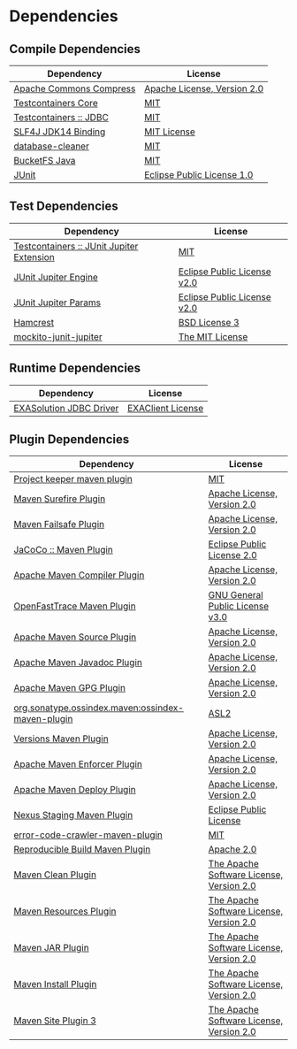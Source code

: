 <!-- @formatter:off -->
# Dependencies

## Compile Dependencies

| Dependency                   | License                          |
| ---------------------------- | -------------------------------- |
| [Apache Commons Compress][0] | [Apache License, Version 2.0][1] |
| [Testcontainers Core][2]     | [MIT][3]                         |
| [Testcontainers :: JDBC][2]  | [MIT][3]                         |
| [SLF4J JDK14 Binding][6]     | [MIT License][7]                 |
| [database-cleaner][8]        | [MIT][9]                         |
| [BucketFS Java][10]          | [MIT][9]                         |
| [JUnit][12]                  | [Eclipse Public License 1.0][13] |

## Test Dependencies

| Dependency                                     | License                           |
| ---------------------------------------------- | --------------------------------- |
| [Testcontainers :: JUnit Jupiter Extension][2] | [MIT][3]                          |
| [JUnit Jupiter Engine][16]                     | [Eclipse Public License v2.0][17] |
| [JUnit Jupiter Params][16]                     | [Eclipse Public License v2.0][17] |
| [Hamcrest][20]                                 | [BSD License 3][21]               |
| [mockito-junit-jupiter][22]                    | [The MIT License][23]             |

## Runtime Dependencies

| Dependency                    | License                 |
| ----------------------------- | ----------------------- |
| [EXASolution JDBC Driver][24] | [EXAClient License][25] |

## Plugin Dependencies

| Dependency                                              | License                                        |
| ------------------------------------------------------- | ---------------------------------------------- |
| [Project keeper maven plugin][26]                       | [MIT][9]                                       |
| [Maven Surefire Plugin][28]                             | [Apache License, Version 2.0][1]               |
| [Maven Failsafe Plugin][30]                             | [Apache License, Version 2.0][1]               |
| [JaCoCo :: Maven Plugin][32]                            | [Eclipse Public License 2.0][33]               |
| [Apache Maven Compiler Plugin][34]                      | [Apache License, Version 2.0][1]               |
| [OpenFastTrace Maven Plugin][36]                        | [GNU General Public License v3.0][37]          |
| [Apache Maven Source Plugin][38]                        | [Apache License, Version 2.0][1]               |
| [Apache Maven Javadoc Plugin][40]                       | [Apache License, Version 2.0][1]               |
| [Apache Maven GPG Plugin][42]                           | [Apache License, Version 2.0][43]              |
| [org.sonatype.ossindex.maven:ossindex-maven-plugin][44] | [ASL2][43]                                     |
| [Versions Maven Plugin][46]                             | [Apache License, Version 2.0][1]               |
| [Apache Maven Enforcer Plugin][48]                      | [Apache License, Version 2.0][1]               |
| [Apache Maven Deploy Plugin][50]                        | [Apache License, Version 2.0][1]               |
| [Nexus Staging Maven Plugin][52]                        | [Eclipse Public License][13]                   |
| [error-code-crawler-maven-plugin][54]                   | [MIT][9]                                       |
| [Reproducible Build Maven Plugin][56]                   | [Apache 2.0][43]                               |
| [Maven Clean Plugin][58]                                | [The Apache Software License, Version 2.0][43] |
| [Maven Resources Plugin][60]                            | [The Apache Software License, Version 2.0][43] |
| [Maven JAR Plugin][62]                                  | [The Apache Software License, Version 2.0][43] |
| [Maven Install Plugin][64]                              | [The Apache Software License, Version 2.0][43] |
| [Maven Site Plugin 3][66]                               | [The Apache Software License, Version 2.0][43] |

[26]: https://github.com/exasol/project-keeper-maven-plugin
[32]: https://www.eclemma.org/jacoco/index.html
[10]: https://github.com/exasol/bucketfs-java
[43]: http://www.apache.org/licenses/LICENSE-2.0.txt
[28]: https://maven.apache.org/surefire/maven-surefire-plugin/
[52]: http://www.sonatype.com/public-parent/nexus-maven-plugins/nexus-staging/nexus-staging-maven-plugin/
[58]: http://maven.apache.org/plugins/maven-clean-plugin/
[25]: https://docs.exasol.com/connect_exasol/drivers/jdbc.htm
[9]: https://opensource.org/licenses/MIT
[22]: https://github.com/mockito/mockito
[30]: https://maven.apache.org/surefire/maven-failsafe-plugin/
[0]: https://commons.apache.org/proper/commons-compress/
[46]: http://www.mojohaus.org/versions-maven-plugin/
[21]: http://opensource.org/licenses/BSD-3-Clause
[34]: https://maven.apache.org/plugins/maven-compiler-plugin/
[3]: http://opensource.org/licenses/MIT
[42]: http://maven.apache.org/plugins/maven-gpg-plugin/
[36]: https://github.com/itsallcode/openfasttrace-maven-plugin
[12]: http://junit.org
[33]: https://www.eclipse.org/legal/epl-2.0/
[50]: https://maven.apache.org/plugins/maven-deploy-plugin/
[13]: http://www.eclipse.org/legal/epl-v10.html
[23]: https://github.com/mockito/mockito/blob/main/LICENSE
[56]: http://zlika.github.io/reproducible-build-maven-plugin
[37]: https://www.gnu.org/licenses/gpl-3.0.html
[62]: http://maven.apache.org/plugins/maven-jar-plugin/
[7]: http://www.opensource.org/licenses/mit-license.php
[1]: https://www.apache.org/licenses/LICENSE-2.0.txt
[48]: https://maven.apache.org/enforcer/maven-enforcer-plugin/
[24]: http://www.exasol.com
[17]: https://www.eclipse.org/legal/epl-v20.html
[64]: http://maven.apache.org/plugins/maven-install-plugin/
[16]: https://junit.org/junit5/
[44]: https://sonatype.github.io/ossindex-maven/maven-plugin/
[2]: https://testcontainers.org
[38]: https://maven.apache.org/plugins/maven-source-plugin/
[20]: http://hamcrest.org/JavaHamcrest/
[6]: http://www.slf4j.org
[66]: http://maven.apache.org/plugins/maven-site-plugin/
[60]: http://maven.apache.org/plugins/maven-resources-plugin/
[40]: https://maven.apache.org/plugins/maven-javadoc-plugin/
[8]: https://github.com/exasol/database-cleaner
[54]: https://github.com/exasol/error-code-crawler-maven-plugin
